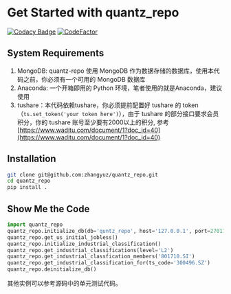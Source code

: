 
# Get Started with quantz_repo

[![Codacy Badge](https://api.codacy.com/project/badge/Grade/d80278dcbcac47bf9cb2dcbc18857792)](https://app.codacy.com/gh/zhangyuz/quantz_repo?utm_source=github.com&utm_medium=referral&utm_content=zhangyuz/quantz_repo&utm_campaign=Badge_Grade)
[![CodeFactor](https://www.codefactor.io/repository/github/zhangyuz/quantz_repo/badge)](https://www.codefactor.io/repository/github/zhangyuz/quantz_repo)

## System Requirements
1. MongoDB: quantz-repo 使用 MongoDB 作为数据存储的数据库，使用本代码之前，你必须有一个可用的 MongoDB 数据库
2. Anaconda: 一个开箱即用的 Python 环境，笔者使用的就是Anaconda，建议使用
3. tushare：本代码依赖tushare，你必须提前配置好 tushare 的 token（`ts.set_token('your token here')`），由于 tushare 的部分接口要求会员积分，你的 tushare 账号至少要有2000以上的积分, 参考 [https://www.waditu.com/document/1?doc_id=40](https://www.waditu.com/document/1?doc_id=40)

## Installation
```bash
git clone git@github.com:zhangyuz/quantz_repo.git
cd quantz_repo
pip install .
```

## Show Me the Code
```python
import quantz_repo
quantz_repo.initialize_db(db='quntz_repo', host='127.0.0.1', port=27017)
quantz_repo.get_us_initial_jobless()
quantz_repo.initialize_industrial_classification()
quantz_repo.get_industrial_classifications(level='L2')
quantz_repo.get_industrial_classfication_members('801710.SI')
quantz_repo.get_industrial_classification_for(ts_code='300496.SZ')
quantz_repo.deinitialize_db()
```
其他实例可以参考源码中的单元测试代码。